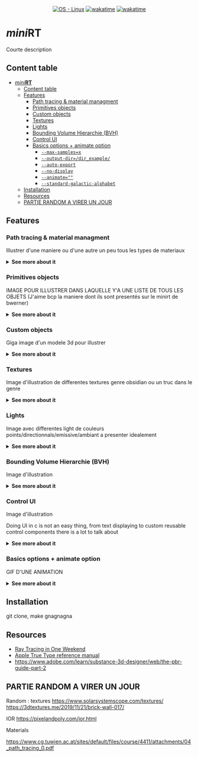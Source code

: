 
<p align='center'>
   	<a href="https://www.linux.org/">
      	<img src="https://img.shields.io/badge/OS-Linux-blue?logo=linux&logoColor=white"
            alt="OS - Linux"></a>
   	<a href="https://wakatime.com/badge/user/7d36b55a-b5ff-46c4-b7fd-57604568d382/project/2be7688e-8980-4f81-b3b5-0d735d78b506">
		<img src="https://wakatime.com/badge/user/7d36b55a-b5ff-46c4-b7fd-57604568d382/project/2be7688e-8980-4f81-b3b5-0d735d78b506.svg"
			alt="wakatime"></a>
	<a href="https://wakatime.com/badge/user/2cf422fc-7a8c-481e-9a55-c4b5a1e914c2/project/e05ba099-dace-459e-9e7f-91951edb42a6">
      	<img src="https://wakatime.com/badge/user/2cf422fc-7a8c-481e-9a55-c4b5a1e914c2/project/e05ba099-dace-459e-9e7f-91951edb42a6.svg"
            alt="wakatime"></a>
</p>



# *mini***RT**

Courte description

## Content table
- [*mini***RT**](#minirt)
	- [Content table](#content-table)
	- [Features](#features)
		- [Path tracing \& material managment](#path-tracing--material-managment)
		- [Primitives objects](#primitives-objects)
		- [Custom objects](#custom-objects)
		- [Textures](#textures)
		- [Lights](#lights)
		- [Bounding Volume Hierarchie (BVH)](#bounding-volume-hierarchie-bvh)
		- [Control UI](#control-ui)
		- [Basics options + animate option](#basics-options--animate-option)
			- [`--max-samples=x`](#--max-samplesx)
			- [`--output-dir=/dir_example/`](#--output-dirdir_example)
			- [`--auto-export`](#--auto-export)
			- [`--no-display`](#--no-display)
			- [`--animate=""`](#--animate)
			- [`--standard-galactic-alphabet`](#--standard-galactic-alphabet)
	- [Installation](#installation)
	- [Resources](#resources)
	- [PARTIE RANDOM A VIRER UN JOUR](#partie-random-a-virer-un-jour)


## Features

### Path tracing & material managment

Illustrer d'une maniere ou d'une autre un peu tous les types de materiaux

<details>
	<summary><strong>See more about it</strong></summary>
	<br>


</details>

### Primitives objects

IMAGE POUR ILLUSTRER DANS LAQUELLE Y'A UNE LISTE DE TOUS LES OBJETS (J'aime bcp la maniere dont ils sont presentés sur le minirt de bwerner)

<details>
	<summary><strong>See more about it</strong></summary>
	<br>

Our minirt implements mulitples elementals objects :
- Sphere
- Planes
- Cylinder
- Cone
- Hyperboloid

</details>

### Custom objects

Giga image d'un modele 3d pour illustrer

<details>
	<summary><strong>See more about it</strong></summary>
	<br>

Parler vite fais de comment tu parse ca et tout

</details>

### Textures

Image d'illustration de differentes textures genre obsidian ou un truc dans le genre

<details>
	<summary><strong>See more about it</strong></summary>
	<br>

In order to add realism to your scenes you can add multiple layer of textures :
- Color texture
- Metallic map
- Roughness map
- Ambiant occlusion map
- Normal & bump map
- transmission map
- emission strength map
- emission color map

You can import your textures in bmp format (*maybe png later*)
- Local checkerboard texture (prends en parametre 2 couleurs, un "nombre de repetitions"/scale)
- Global checkerboard texture (same mais pour faire une solid texture)

*Maybe later to* :
- Text texture (ce serait un truc tu passe 2 color (fond et text), un string, et le path vers un ttf et ca te gen une texture avec ca)


</details>

### Lights

Image avec differentes light de couleurs points/directionnals/emissive/ambiant a presenter idealement

<details>
	<summary><strong>See more about it</strong></summary>
	<br>

Decrire les differents types de light 2 catégories avec d'un coté les emissives et l'ambiant qui sont des lights "realistes" la ou les autre moins

</details>

### Bounding Volume Hierarchie (BVH)

Image d'illustration

<details>
	<summary><strong>See more about it</strong></summary>
	<br>

More information
Mathis tu gere ce truc x)
Du coup peut etre parler de trucs comme le bvh itteratif avec la task pool, decrire le fonctionnement de creation et celui d'utilisation pour l'affichage

</details>

### Control UI

Image d'illustration

Doing UI in c is not an easy thing, from text displaying to custom reusable control components there is a lot to talk about

<details>
	<summary><strong>See more about it</strong></summary>
	<br>

Explication ttf
Description des différents composants et utilisation de l'ui
parler aussi un peu de micrort pour modifier les materiaux

</details>

### Basics options + animate option

GIF D'UNE ANIMATION

<details>
	<summary><strong>See more about it</strong></summary>
	<br>

Differents options are available in our miniRT, basics ones and more complex ones.

#### `--max-samples=x`

Sets the maximum number of samples for a render.

#### `--output-dir=/dir_example/`

Specifies the output directory where rendered images are saved, to avoid cluttering the home directory.

#### `--auto-export`

Automatically exports the current frame once the maximum number of samples is reached.

#### `--no-display`

Disables the image preview and replaces it with a minimal UI displaying useful information such as average time per sample and estimated time remaining.

#### `--animate=""`

Defines an animation for the scene and generates all frames accordingly.

#### `--standard-galactic-alphabet`

If you can fluently read the standard galactic alphabet, this option is for you

---

> How to Create an Animation

To create an animation, start by setting the `--animate` flag:

```bash
--animate=""
```

Then specify the parameters:

**1. Select the Object to Animate**

You must first indicate which object to animate:

* `C:` → animates the **camera**
* `sp:` → animates the **first sphere** in the scene
* `co.3:` → animates the **fourth cone** (index starts at 0)

**2. Define the Trajectory**

You must provide at least two points with frame indices to define the animation path.

Example:

```
C:x1,y1,z1,0 x2,y2,z2,60
```

In this example, the camera will move from `(x1,y1,z1)` at frame 0 to `(x2,y2,z2)` at frame 60. Intermediate frames are linearly interpolated (lerped) between the two positions.

You can also define more complex paths:

```
C:x1,y1,z1,0 x2,y2,z2,60 x3,y3,z3,120
```

Here, the camera moves from point 1 to point 2 in 60 frames, then from point 2 to point 3 in another 60 frames.

To create **Bezier curves**, insert control points (points **without** a frame index):

```
C:x1,y1,z1,0 x2,y2,z2 x3,y3,z3,120
```

In this example, `x2,y2,z2` is a control point, creating a Bezier curve between the start and end points.

You can define **as many points and segments** as you like.

**3. Define Orientation (Optional)**

You can also specify the orientation (rotation) of the object over time:

```
C:x1,y1,z1,0 x2,y2,z2 x3,y3,z3,120|1,0,0,0 0,0,1,120
```

After the `|` symbol, orientation keyframes are defined in the format `x,y,z,frame`. Here, the camera will rotate from `(1,0,0)` at frame 0 to `(0,0,1)` at frame 120, interpolating between them. x,y,z form a unit vector wich is the direction where the object is oriented to

Like position, you can define multiple rotation keyframes.

---

**Important Notes**

* The `--animate` option works for any object (not just the camera).
* You can animate multiple objects in the same scene. For example: `C:animation_properties;sp:animation_properties` will animate the camera and a sphere
* For a proper animation rendering workflow, you **should use** both `--max-samples` and `--auto-export`.
  * Without `--auto-export`, each frame will be computed but **not** saved.
  * Without `--max-samples`, each frame will take 100 000 samples to be saved

</details>

## Installation

git clone, make gnagnagna

## Resources

- [Ray Tracing in One Weekend](https://raytracing.github.io/)
- [Apple True Type reference manual](https://developer.apple.com/fonts/TrueType-Reference-Manual/RM06/Chap6.html)
- https://www.adobe.com/learn/substance-3d-designer/web/the-pbr-guide-part-2




## PARTIE RANDOM A VIRER UN JOUR

Random : textures
https://www.solarsystemscope.com/textures/
https://3dtextures.me/2019/11/21/brick-wall-017/

IOR
https://pixelandpoly.com/ior.html


Materials

https://www.cg.tuwien.ac.at/sites/default/files/course/4411/attachments/04_path_tracing_0.pdf

